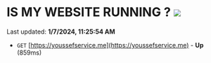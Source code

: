 # IS MY WEBSITE RUNNING ? [![](https://img.shields.io/static/v1?label=Sponsor&message=%E2%9D%A4&logo=GitHub&color=%23fe8e86)](https://github.com/sponsors/<username>)

Last updated: **1/7/2024, 11:25:54 AM**

- `GET` [https://youssefservice.me](https://youssefservice.me) - **Up** (859ms)
